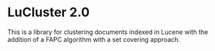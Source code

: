 # LuCluster 2.0

This is a library for clustering documents indexed in Lucene with the addition of 
a FAPC algorithm with a set covering approach.
